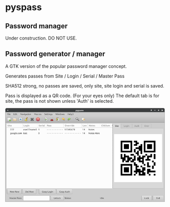 # pyspass

## Password manager

Under construction. DO NOT USE.

## Password generator / manager

A GTK version of the popular password manager concept.

 Generates passes from Site / Login / Serial / Master Pass

SHA512 strong, no passes are saved, only site, site login and serial is saved.

 Pass is displayed as a QR code. (For your eyes only)
 The default tab is for site, the pass is not shown unless 'Auth' is selected.

![Screen Shot](screen.png)